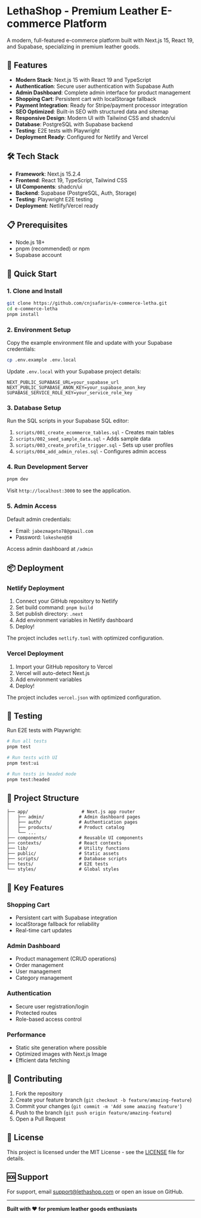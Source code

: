 # LethaShop - Premium Leather E-commerce Platform

A modern, full-featured e-commerce platform built with Next.js 15, React 19, and Supabase, specializing in premium leather goods.

## 🚀 Features

- **Modern Stack**: Next.js 15 with React 19 and TypeScript
- **Authentication**: Secure user authentication with Supabase Auth
- **Admin Dashboard**: Complete admin interface for product management
- **Shopping Cart**: Persistent cart with localStorage fallback
- **Payment Integration**: Ready for Stripe/payment processor integration
- **SEO Optimized**: Built-in SEO with structured data and sitemap
- **Responsive Design**: Modern UI with Tailwind CSS and shadcn/ui
- **Database**: PostgreSQL with Supabase backend
- **Testing**: E2E tests with Playwright
- **Deployment Ready**: Configured for Netlify and Vercel

## 🛠️ Tech Stack

- **Framework**: Next.js 15.2.4
- **Frontend**: React 19, TypeScript, Tailwind CSS
- **UI Components**: shadcn/ui
- **Backend**: Supabase (PostgreSQL, Auth, Storage)
- **Testing**: Playwright E2E testing
- **Deployment**: Netlify/Vercel ready

## 📋 Prerequisites

- Node.js 18+ 
- pnpm (recommended) or npm
- Supabase account

## 🚀 Quick Start

### 1. Clone and Install

```bash
git clone https://github.com/cnjsafaris/e-commerce-letha.git
cd e-commerce-letha
pnpm install
```

### 2. Environment Setup

Copy the example environment file and update with your Supabase credentials:

```bash
cp .env.example .env.local
```

Update `.env.local` with your Supabase project details:
```env
NEXT_PUBLIC_SUPABASE_URL=your_supabase_url
NEXT_PUBLIC_SUPABASE_ANON_KEY=your_supabase_anon_key
SUPABASE_SERVICE_ROLE_KEY=your_service_role_key
```

### 3. Database Setup

Run the SQL scripts in your Supabase SQL editor:

1. `scripts/001_create_ecommerce_tables.sql` - Creates main tables
2. `scripts/002_seed_sample_data.sql` - Adds sample data
3. `scripts/003_create_profile_trigger.sql` - Sets up user profiles
4. `scripts/004_add_admin_roles.sql` - Configures admin access

### 4. Run Development Server

```bash
pnpm dev
```

Visit `http://localhost:3000` to see the application.

### 5. Admin Access

Default admin credentials:
- Email: `jabezmageto78@gmail.com`
- Password: `lokeshen@58`

Access admin dashboard at `/admin`

## 📦 Deployment

### Netlify Deployment

1. Connect your GitHub repository to Netlify
2. Set build command: `pnpm build`
3. Set publish directory: `.next`
4. Add environment variables in Netlify dashboard
5. Deploy!

The project includes `netlify.toml` with optimized configuration.

### Vercel Deployment

1. Import your GitHub repository to Vercel
2. Vercel will auto-detect Next.js
3. Add environment variables
4. Deploy!

The project includes `vercel.json` with optimized configuration.

## 🧪 Testing

Run E2E tests with Playwright:

```bash
# Run all tests
pnpm test

# Run tests with UI
pnpm test:ui

# Run tests in headed mode
pnpm test:headed
```

## 📁 Project Structure

```
├── app/                    # Next.js app router
│   ├── admin/             # Admin dashboard pages
│   ├── auth/              # Authentication pages
│   ├── products/          # Product catalog
│   └── ...
├── components/            # Reusable UI components
├── contexts/              # React contexts
├── lib/                   # Utility functions
├── public/                # Static assets
├── scripts/               # Database scripts
├── tests/                 # E2E tests
└── styles/                # Global styles
```

## 🔧 Key Features

### Shopping Cart
- Persistent cart with Supabase integration
- localStorage fallback for reliability
- Real-time cart updates

### Admin Dashboard
- Product management (CRUD operations)
- Order management
- User management
- Category management

### Authentication
- Secure user registration/login
- Protected routes
- Role-based access control

### Performance
- Static site generation where possible
- Optimized images with Next.js Image
- Efficient data fetching

## 🤝 Contributing

1. Fork the repository
2. Create your feature branch (`git checkout -b feature/amazing-feature`)
3. Commit your changes (`git commit -m 'Add some amazing feature'`)
4. Push to the branch (`git push origin feature/amazing-feature`)
5. Open a Pull Request

## 📄 License

This project is licensed under the MIT License - see the [LICENSE](LICENSE) file for details.

## 🆘 Support

For support, email support@lethashop.com or open an issue on GitHub.

---

**Built with ❤️ for premium leather goods enthusiasts**